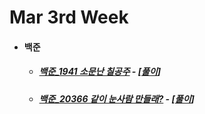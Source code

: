 # Mar 3rd Week

- #### 백준

  - ##### [백준_1941 소문난 칠공주](https://www.acmicpc.net/problem/1941) - [[풀이](https://github.com/catch4/Song/blob/master/2021/mar_3rd_week/1941.cpp)]

  - ##### [백준_20366 같이 눈사람 만들래?](https://www.acmicpc.net/problem/20366) - [[풀이](https://github.com/catch4/Song/blob/master/2021/mar_3rd_week/20366.cpp)]

